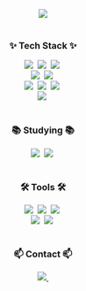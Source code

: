 <!-- 타이틀 -->
<div align="center">
  <img src="https://capsule-render.vercel.app/api?type=waving&color=0:96FBC4,100:00B4DB&height=180&section=header&text=Welcome%20to%20Heman's%20GitHub&fontSize=40&fontAlignY=30&animation=fadeIn&textColor=0b2545" />
</div>

<br>

<!-- Tech Stack -->
<h3 align="center">✨ Tech Stack ✨</h3>
<div align="center">
  <img src="https://img.shields.io/badge/SpringBoot-6DB33F?style=for-the-badge&logo=springboot&logoColor=white" />&nbsp
  <img src="https://img.shields.io/badge/JPA-59666C?style=for-the-badge&logo=hibernate&logoColor=white" />&nbsp
  <img src="https://img.shields.io/badge/JSP-007396?style=for-the-badge&logo=java&logoColor=white" />&nbsp
</div>

<div align="center">
  <img src="https://img.shields.io/badge/React-20232A.svg?style=for-the-badge&logo=react&logoColor=61DAFB" />&nbsp
  <img src="https://img.shields.io/badge/Flutter-02569B?style=for-the-badge&logo=flutter&logoColor=white" />&nbsp
</div>

<div align="center">
  <img src="https://img.shields.io/badge/HTML5-E34F26.svg?style=for-the-badge&logo=html5&logoColor=white" />&nbsp
  <img src="https://img.shields.io/badge/CSS3-1572B6.svg?style=for-the-badge&logo=css3&logoColor=white" />&nbsp
  <img src="https://img.shields.io/badge/JavaScript-F7DF1E.svg?style=for-the-badge&logo=javascript&logoColor=black" />&nbsp
</div>

<div align="center">
  <img src="https://img.shields.io/badge/MySQL-4479A1.svg?style=for-the-badge&logo=mysql&logoColor=white" />&nbsp
</div>

<br>

<!-- Studying -->
<h3 align="center">📚 Studying 📚</h3>
<div align="center">
  <img src="https://img.shields.io/badge/Java-007396.svg?style=for-the-badge&logo=java&logoColor=white" />&nbsp
  <img src="https://img.shields.io/badge/Python-3776AB.svg?style=for-the-badge&logo=python&logoColor=white" />&nbsp
</div>

<br>

<!-- Tools -->
<h3 align="center">🛠 Tools 🛠</h3>
<div align="center">
  <img src="https://img.shields.io/badge/GitHub-181717.svg?style=for-the-badge&logo=github&logoColor=white" />&nbsp
  <img src="https://img.shields.io/badge/IntelliJIDEA-000000.svg?style=for-the-badge&logo=intellijidea&logoColor=white" />&nbsp
  <img src="https://img.shields.io/badge/VSCode-007ACC.svg?style=for-the-badge&logo=visualstudiocode&logoColor=white" />&nbsp
</div>

<div align="center">
  <img src="https://img.shields.io/badge/AndroidStudio-3DDC84.svg?style=for-the-badge&logo=androidstudio&logoColor=white" />&nbsp
  <img src="https://img.shields.io/badge/Notion-000000.svg?style=for-the-badge&logo=notion&logoColor=white" />&nbsp
</div>

<br>

<!-- Contact -->
<h3 align="center">📫 Contact 📫</h3>
<div align="center">
  <a href="mailto:pp4992@naver.com">
    <img
      src="https://img.shields.io/badge/pp4992@naver.com-03C75A?style=for-the-badge&logo=naver&logoColor=white"/>&nbsp
  </a>
</div>


